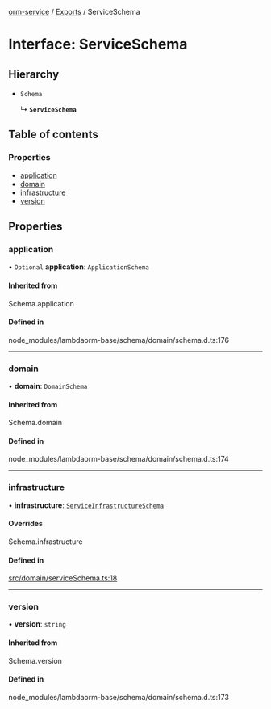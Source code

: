 [orm-service](../README.md) / [Exports](../modules.md) / ServiceSchema

# Interface: ServiceSchema

## Hierarchy

- `Schema`

  ↳ **`ServiceSchema`**

## Table of contents

### Properties

- [application](ServiceSchema.md#application)
- [domain](ServiceSchema.md#domain)
- [infrastructure](ServiceSchema.md#infrastructure)
- [version](ServiceSchema.md#version)

## Properties

### application

• `Optional` **application**: `ApplicationSchema`

#### Inherited from

Schema.application

#### Defined in

node_modules/lambdaorm-base/schema/domain/schema.d.ts:176

___

### domain

• **domain**: `DomainSchema`

#### Inherited from

Schema.domain

#### Defined in

node_modules/lambdaorm-base/schema/domain/schema.d.ts:174

___

### infrastructure

• **infrastructure**: [`ServiceInfrastructureSchema`](ServiceInfrastructureSchema.md)

#### Overrides

Schema.infrastructure

#### Defined in

[src/domain/serviceSchema.ts:18](https://github.com/lambda-orm/lambdaorm-svc/blob/6d9193f/src/domain/serviceSchema.ts#L18)

___

### version

• **version**: `string`

#### Inherited from

Schema.version

#### Defined in

node_modules/lambdaorm-base/schema/domain/schema.d.ts:173
